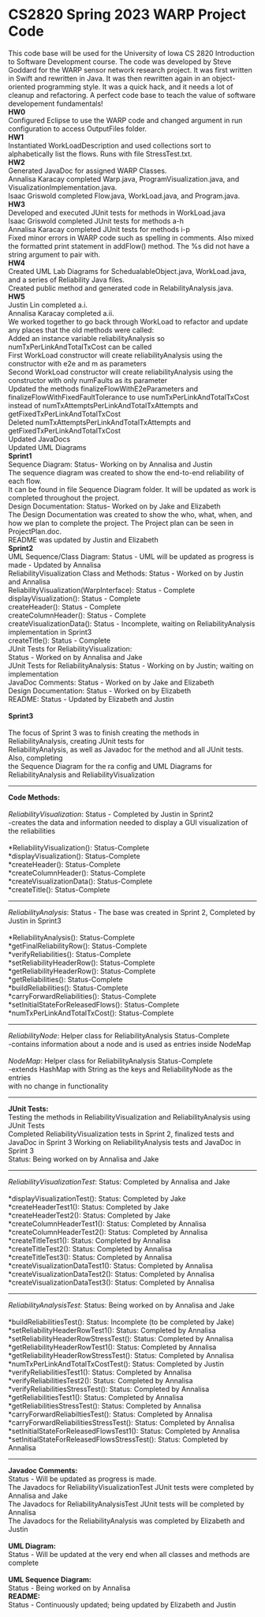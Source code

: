 # CS2820 Spring 2023 WARP Project Code
This code base will be used for the University of Iowa CS 2820 Introduction to Software
Development course. The code was developed by Steve Goddard for the WARP sensor network 
research project. It was first written in Swift and rewritten in Java. It was then 
rewritten again in an object-oriented programming style. It was a quick
hack, and it needs a lot of cleanup and refactoring. A perfect code base to teach
the value of software developement fundamentals!
<br>
**HW0**
<br>
Configured Eclipse to use the WARP code and changed argument in run configuration to access
 OutputFiles folder.
<br>
**HW1**
<br>
Instantiated WorkLoadDescription and used collections sort to alphabetically list the flows.
 Runs with file StressTest.txt. 
<br>
**HW2**
<br>
Generated JavaDoc for assigned WARP Classes. 
<br>
Annalisa Karacay completed Warp.java, ProgramVisualization.java, and VisualizationImplementation.java.
<br>
Isaac Griswold completed Flow.java, WorkLoad.java, and Program.java.
<br>
**HW3**
<br>
Developed and executed JUnit tests for methods in WorkLoad.java
<br>
Isaac Griswold completed JUnit tests for methods a-h
<br>
Annalisa Karacay completed JUnit tests for methods i-p
<br>
Fixed minor errors in WARP code such as spelling in comments. Also mixed the formatted print 
statement in addFlow() method. The %s did not have a string argument to pair with.
<br>
**HW4**
<br>
Created UML Lab Diagrams for SchedualableObject.java, WorkLoad.java, and a series of Reliability Java files. 
<br>
Created public method and generated code in RelabilityAnalysis.java.
<br>
**HW5**
<br>
Justin Lin completed a.i.
<br>
Annalisa Karacay completed a.ii.
<br>
We worked together to go back through WorkLoad to refactor and update any places that the old methods were called:
<br>
Added an instance variable reliabilityAnalysis so numTxPerLinkAndTotalTxCost can be called
<br>
First WorkLoad constructor will create reliabilityAnalysis using the constructor with e2e and m as parameters
<br>
Second WorkLoad constructor will create reliabilityAnalysis using the constructor with only numFaults as its parameter
<br>
Updated the methods finalizeFlowWithE2eParameters and finalizeFlowWithFixedFaultTolerance to use numTxPerLinkAndTotalTxCost
<br>
instead of numTxAttemptsPerLinkAndTotalTxAttempts and getFixedTxPerLinkAndTotalTxCost
<br>
Deleted numTxAttemptsPerLinkAndTotalTxAttempts and getFixedTxPerLinkAndTotalTxCost
<br>
Updated JavaDocs
<br>
Updated UML Diagrams
<br>
**Sprint1**
<br>
Sequence Diagram: Status- Working on by Annalisa and Justin
<br>
The sequence diagram was created to show the end-to-end reliability of each flow.
<br>
It can be found in file Sequence Diagram folder. It will be updated as work is completed throughout the project.
<br>
Design Documentation: Status- Worked on by Jake and Elizabeth
<br>
The Design Documentation was created to show the who, what, when, and how we plan to complete the project.
The Project plan can be seen in ProjectPlan.doc.
<br>
README was updated by Justin and Elizabeth 
<br>
**Sprint2**
<br>
UML Sequence/Class Diagram: Status - UML will be updated as progress is made - Updated by Annalisa
<br>
ReliabilityVisualization Class and Methods: Status - Worked on by Justin and Annalisa
<br>
ReliabilityVisualization(WarpInterface): Status - Complete
<br>
displayVisualization(): Status - Complete
<br>
createHeader(): Status - Complete
<br>
createColumnHeader(): Status - Complete
<br>
createVisualizationData(): Status - Incomplete, waiting on ReliabilityAnalysis implementation in Sprint3
<br>
createTitle(): Status - Complete
<br>
JUnit Tests for ReliabilityVisualization:
<br>
Status - Worked on by Annalisa and Jake
<br>
JUnit Tests for ReliabilityAnalysis: Status - Working on by Justin; waiting on implementation
<br>
JavaDoc Comments: Status - Worked on by Jake and Elizabeth
<br>
Design Documentation: Status - Worked on by Elizabeth
<br>
README: Status - Updated by Elizabeth and Justin
<br>
<br>
**Sprint3**
<br>
<br>
The focus of Sprint 3 was to finish creating the methods in ReliabilityAnalysis, creating JUnit tests for
<br>
ReliabilityAnalysis, as well as Javadoc for the method and all JUnit tests. Also, completing
<br>
the Sequence Diagram for the ra config and UML Diagrams for ReliabilityAnalysis and ReliabilityVisualization
<br>

___
__Code Methods:__
<br>
<br>
*ReliabilityVisualization*: Status - Completed by Justin in Sprint2
<br>
-creates the data and information needed to display a GUI visualization of the reliabilities
<br>
<br>
*ReliabilityVisualization(): Status-Complete
<br>
*displayVisualization(): Status-Complete
<br>
*createHeader(): Status-Complete
<br>
*createColumnHeader(): Status-Complete
<br>
*createVisualizationData(): Status-Complete
<br>
*createTitle(): Status-Complete
<br>
___
*ReliabilityAnalysis*: Status - The base was created in Sprint 2, Completed by Justin in Sprint3
<br>
<br>
*ReliabilityAnalysis(): Status-Complete
<br>
*getFinalReliabilityRow(): Status-Complete
<br>
*verifyReliabilities(): Status-Complete
<br>
*setReliabilityHeaderRow(): Status-Complete
<br>
*getReliabilityHeaderRow(): Status-Complete
<br>
*getReliabilities(): Status-Complete
<br>
*buildReliabilities(): Status-Complete
<br>
*carryForwardReliabilities(): Status-Complete
<br>
*setInitialStateForReleasedFlows(): Status-Complete
<br>
*numTxPerLinkAndTotalTxCost(): Status-Complete
<br>
___
*ReliabilityNode*: Helper class for ReliabilityAnalysis Status-Complete
<br>
-contains information about a node and is used as entries inside NodeMap
<br>
<br>
*NodeMap*: Helper class for ReliabilityAnalysis Status-Complete
<br>
-extends HashMap with String as the keys and ReliabilityNode as the entries
<br>
with no change in functionality
<br>
___
__JUnit Tests:__
<br>
Testing the methods in ReliabilityVisualization and ReliabilityAnalysis using JUnit Tests
<br>
Completed ReliabilityVisualization tests in Sprint 2, finalized tests and JavaDoc in Sprint 3
Working on ReliabilityAnalysis tests and JavaDoc in Sprint 3
<br> 
Status: Being worked on by Annalisa and Jake
<br>
___
*ReliabilityVisualizationTest*: Status: Completed by Annalisa and Jake
<br>
<br>
*displayVisualizationTest(): Status: Completed by Jake
<br>
*createHeaderTest1(): Status: Completed by Jake
<br>
*createHeaderTest2(): Status: Completed by Jake
<br>
*createColumnHeaderTest1(): Status: Completed by Annalisa
<br>
*createColumnHeaderTest2(): Status: Completed by Annalisa
<br>
*createTitleTest1(): Status: Completed by Annalisa
<br>
*createTitleTest2(): Status: Completed by Annalisa
<br>
*createTitleTest3(): Status: Completed by Annalisa
<br>
*createVisualizationDataTest1(): Status: Completed by Annalisa
<br>
*createVisualizationDataTest2(): Status: Completed by Annalisa
<br>
*createVisualizationDataTest3(): Status: Completed by Annalisa
<br>
_____
*ReliabilityAnalysisTest*: Status: Being worked on by Annalisa and Jake
<br>
<br>
*buildReliabilitiesTest(): Status: Incomplete (to be completed by Jake)
<br>
*setReliabilityHeaderRowTest1(): Status: Completed by Annalisa
<br>
*setReliabilityHeaderRowStressTest(): Status: Completed by Annalisa
<br>
*getReliabilityHeaderRowTest1(): Status: Completed by Annalisa
<br>
*getReliabilityHeaderRowStressTest(): Status: Completed by Annalisa
<br>
*numTxPerLinkAndTotalTxCostTest(): Status: Completed by Justin
<br>
*verifyReliabilitiesTest1(): Status: Completed by Annalisa
<br>
*verifyReliabilitiesTest2(): Status: Completed by Annalisa
<br>
*verifyReliabilitiesStressTest(): Status: Completed by Annalisa
<br>
*getReliabilitiesTest1(): Status: Completed by Annalisa
<br>
*getReliabilitiesStressTest(): Status: Completed by Annalisa
<br>
*carryForwardReliabiltiesTest(): Status: Completed by Annalisa
<br>
*carryForwardReliabilitiesStressTest(): Status: Completed by Annalisa
<br>
*setInitialStateForReleasedFlowsTest1(): Status: Completed by Annalisa
<br>
*setInitialStateForReleasedFlowsStressTest(): Status: Completed by Annalisa
<br>
___
__Javadoc Comments:__
<br>
Status - Will be updated as progress is made.
<br>
The Javadocs for ReliabilityVisualizationTest JUnit tests were completed by Annalisa and Jake
<br>
The Javadocs for ReliabilityAnalysisTest JUnit tests will be completed by Annalisa
<br>
The Javadocs for the ReliabilityAnalysis was completed by Elizabeth and Justin
<br>
<br>
__UML Diagram:__
<br>
Status - Will be updated at the very end when all classes and methods are complete
<br>
<br>
__UML Sequence Diagram:__
<br>
Status - Being worked on by Annalisa
<br>
__README:__
<br>
Status - Continuously updated; being updated by Elizabeth and Justin
<br>
